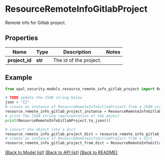 # ResourceRemoteInfoGitlabProject

Remote info for Gitlab project.

## Properties

Name | Type | Description | Notes
------------ | ------------- | ------------- | -------------
**project_id** | **str** | The id of the project. | 

## Example

```python
from opal_security.models.resource_remote_info_gitlab_project import ResourceRemoteInfoGitlabProject

# TODO update the JSON string below
json = "{}"
# create an instance of ResourceRemoteInfoGitlabProject from a JSON string
resource_remote_info_gitlab_project_instance = ResourceRemoteInfoGitlabProject.from_json(json)
# print the JSON string representation of the object
print(ResourceRemoteInfoGitlabProject.to_json())

# convert the object into a dict
resource_remote_info_gitlab_project_dict = resource_remote_info_gitlab_project_instance.to_dict()
# create an instance of ResourceRemoteInfoGitlabProject from a dict
resource_remote_info_gitlab_project_from_dict = ResourceRemoteInfoGitlabProject.from_dict(resource_remote_info_gitlab_project_dict)
```
[[Back to Model list]](../README.md#documentation-for-models) [[Back to API list]](../README.md#documentation-for-api-endpoints) [[Back to README]](../README.md)


